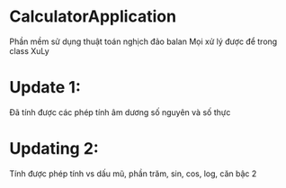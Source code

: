 # CalculatorApplication
Phần mềm sử dụng thuật toán nghịch đảo balan 
Mọi xử lý được để trong class XuLy

# Update 1:
Đã tính được các phép tính âm dương số nguyên và số thực 

# Updating 2:
Tính được phép tính vs dấu mũ, phần trăm, sin, cos, log, căn bậc 2
